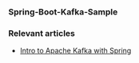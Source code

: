 ### Spring-Boot-Kafka-Sample

### Relevant articles
- [Intro to Apache Kafka with Spring](http://www.baeldung.com/spring-kafka)

